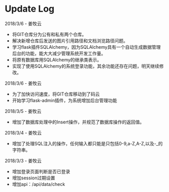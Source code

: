 # Update Log

2018/3/6 - 姜牧云
* 将GIT仓库分为公有和私有两个仓库。
* 解决新增仓库后发送的图片引用路径和文档浏览路径问题。
* 学习flask插件SQLAlchemy，因为SQLAlchemy具有一个自动生成数据管理后台的功能，能大大减少管理系统开发工作量。
* 将原有数据库用SQLAlchemy的继承类表示。
* 实现了使用SQLAlchemy的系统登录功能，其余功能还存在问题，明天继续修改。

2018/3/6 - 姜牧云
* 为了加快访问速度，将GIT仓库移动到了码云
* 开始学习flask-admin插件，为系统增加后台管理功能

2018/3/5 - 姜牧云
* 增加了数据库处理中的Insert操作，并规范了数据库操作的返回值。

2018/3/4 - 姜牧云
* 增加了处理SQL注入的操作，任何输入都只能是只包括0-9,a-Z,A-Z,以及-_的字符串。

2018/3/3 - 姜牧云
* 增加登录页面判断是否已登录
* 增加session过期设置
* 增加api：/api/data/check 